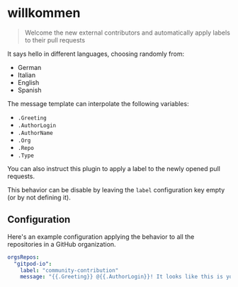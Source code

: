 # willkommen

> Welcome the new external contributors and automatically apply labels to their pull requests

It says hello in different languages, choosing randomly from:

- German
- Italian
- English
- Spanish

The message template can interpolate the following variables:

- `.Greeting`
- `.AuthorLogin`
- `.AuthorName`
- `.Org`
- `.Repo`
- `.Type`

You can also instruct this plugin to apply a label to the newly opened pull requests.

This behavior can be disable by leaving the `label` configuration key empty (or by not defining it).

## Configuration

Here's an example configuration applying the behavior to all the repositories in a GitHub organization.

```yaml
orgsRepos:
  "gitpod-io":
    label: "community-contribution"
    message: "{{.Greeting}} @{{.AuthorLogin}}! It looks like this is your first {{.Type}} to {{.Org}}/{{.Repo}} 🎉"
```
